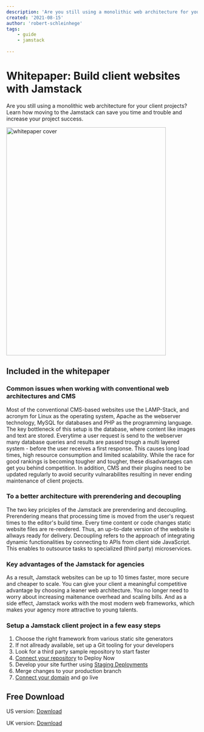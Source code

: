 ```yaml
---
description: 'Are you still using a monolithic web architecture for your client projects? Learn how moving to the Jamstack can save you time and trouble and increase your project success.'
created: '2021-08-15'
author: 'robert-schleinhege'
tags:
    - guide
    - jamstack
    
---
```


# Whitepaper: Build client websites with Jamstack

Are you still using a monolithic web architecture for your client projects? Learn how moving to the Jamstack can save you time and trouble and increase your project success. 

<img src="/whitepaper.png" alt="whitepaper cover"
 width="420" height="600" />

## Included in the whitepaper 

### Common issues when working with conventional web architectures and CMS
Most of the conventional CMS-based websites use the LAMP-Stack, and acronym for Linux as the operating system, Apache as the webserver technology, MySQL for databases and PHP as the programming language. The key bottleneck of this setup is the database, where content like images and text are stored. Everytime a user request is send to the webserver many database queries and results are passed trough a multi layered system - before the user receives a first response. This causes long load times, high resource consumption and limited scalability. While the race for good rankings is becoming tougher and tougher, these disadvantages can get you behind competition. In addition, CMS and their plugins need to be updated regularly to avoid security vulnarabilites resulting in never ending maintenance of client projects. 

### To a better architecture with prerendering and decoupling 
The two key priciples of the Jamstack are prerendering and decoupling. Prerendering means that processing time is moved from the user's request times to the editor's build time. Every time content or code changes static website files are re-rendered. Thus, an up-to-date version of the website is allways ready for delivery. Decoupling refers to the approach of integrating dynamic functionalities by connecting to APIs from client side JavaScript. This enables to outsource tasks to specialized (third party) microservices. 

### Key advantages of the Jamstack for agencies
As a result, Jamstack websites can be up to 10 times faster, more secure and cheaper to scale. You can give your client a meaningful competitive advantage by choosing a leaner web architecture. You no longer need to worry about increasing maitenance overhead and scaling bills. And as a side effect, Jamstack works with the most modern web frameworks, which makes your agency more attractive to young talents. 

### Setup a Jamstack client project in a few easy steps
1. Choose the right framework from various static site generators
2. If not allready available, set up a Git tooling for your developers
3. Look for a third party sample repository to start faster
4. [Connect your repository](/docs/) to Deploy Now
5. Develop your site further using [Staging Deployments](/docs/staging-deployments/)
6. Merge changes to your production branch 
7. [Connect your domain](/docs/domain-tls/) and go live

## Free Download
US version: [Download](https://resources.ionos.com/hubfs/Jamstack/Create%20client%20websites%20with%20the%20Jamstack.pdf)

UK version: [Download](	https://resources.ionos.com/hubfs/Jamstack/UK/Create_client_websites_with_the_Jamstack.pdf)



